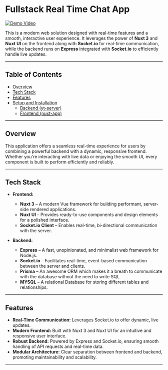 # Fullstack Real Time Chat App


[![Demo Video](https://github.com/user-attachments/assets/909f97b7-c5e6-497e-bdab-eed3392379e1)](https://youtu.be/dtIGTKCY8PI)

This is a modern web solution designed with real-time features and a smooth, interactive user experience. It leverages the power of **Nuxt 3** and **Nuxt UI** on the frontend along with **Socket.io** for real-time communication, while the backend runs on **Express** integrated with **Socket.io** to efficiently handle live updates.

---

## Table of Contents

- [Overview](#overview)
- [Tech Stack](#tech-stack)
- [Features](#features)
- [Setup and Installation](#setup-and-installation)
  - [Backend (yt-server)](#backend-yt-server)
  - [Frontend (nuxt-app)](#frontend-nuxt-app)



---

## Overview

This application offers a seamless real-time experience for users by combining a powerful backend with a dynamic, responsive frontend. Whether you're interacting with live data or enjoying the smooth UI, every component is built to perform efficiently and reliably.

---

## Tech Stack

- **Frontend:**
  - **Nuxt 3** – A modern Vue framework for building performant, server-side rendered applications.
  - **Nuxt UI** – Provides ready-to-use components and design elements for a polished interface.
  - **Socket.io Client** – Enables real-time, bi-directional communication with the server.
  
- **Backend:**
  - **Express** – A fast, unopinionated, and minimalist web framework for Node.js.
  - **Socket.io** – Facilitates real-time, event-based communication between the server and clients.
  - **Prisma** – An awesome ORM which makes it a breath to communicate with the database without the need to write SQL
  - **MYSQL** – A relational Database for storing different tables and relationships. 

---

## Features

- **Real-Time Communication:** Leverages Socket.io to offer dynamic, live updates.
- **Modern Frontend:** Built with Nuxt 3 and Nuxt UI for an intuitive and responsive user interface.
- **Robust Backend:** Powered by Express and Socket.io, ensuring smooth handling of API requests and real-time data.
- **Modular Architecture:** Clear separation between frontend and backend, promoting maintainability and scalability.

---
